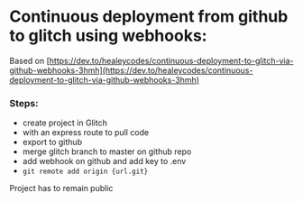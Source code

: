# Continuous deployment from github to glitch using webhooks:

Based on [https://dev.to/healeycodes/continuous-deployment-to-glitch-via-github-webhooks-3hmh](https://dev.to/healeycodes/continuous-deployment-to-glitch-via-github-webhooks-3hmh)

### Steps: 
- create project in Glitch
- with an express route to pull code
- export to github
- merge glitch branch to master on github repo
- add webhook on github and add key to .env
- `git remote add origin {url.git}`

Project has to remain public
